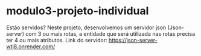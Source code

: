 # modulo3-projeto-individual
Estão servidos? Neste projeto, desenvolvemos um servidor json (Json-server) com 3 ou mais rotas, a entidade que será utilizada nas rotas precisa ter 4 ou mais atributos.
Link do servidor: https://json-server-wtj8.onrender.com/
